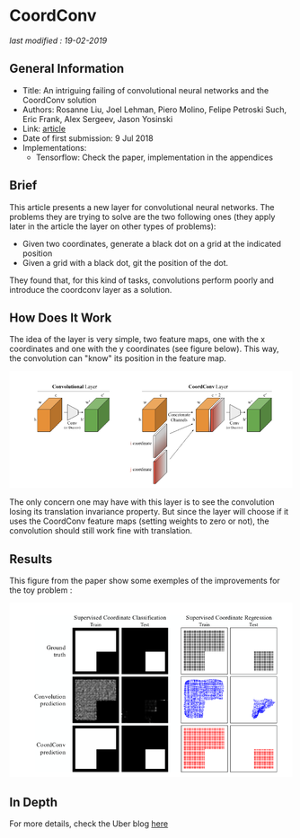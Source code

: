 # CoordConv

_last modified : 19-02-2019_

## General Information

- Title: An intriguing failing of convolutional neural networks and the CoordConv solution
- Authors: Rosanne Liu, Joel Lehman, Piero Molino, Felipe Petroski Such, Eric Frank, Alex Sergeev, Jason Yosinski
- Link: [article](https://arxiv.org/abs/1807.03247)
- Date of first submission: 9 Jul 2018
- Implementations:
    - Tensorflow: Check the paper, implementation in the appendices

## Brief

This article presents a new layer for convolutional neural networks.
The problems they are trying to solve are the two following ones (they apply later in the article the layer on other types of problems):

- Given two coordinates, generate a black dot on a grid at the indicated position
- Given a grid with a black dot, git the position of the dot.

They found that, for this kind of tasks, convolutions perform poorly and introduce the coordconv layer as a solution.

## How Does It Work

The idea of the layer is very simple, two feature maps, one with the x coordinates and one with the y coordinates (see figure below). This way, the convolution can "know" its position in the feature map.

![Layer](https://raw.githubusercontent.com/D3lt4lph4/papers/master/docs/images/others/coordconv/uber_coordconv_layer.png "Layer")

The only concern one may have with this layer is to see the convolution losing its translation invariance property. But since the layer will choose if it uses the CoordConv feature maps (setting weights to zero or not), the convolution should still work fine with translation.

## Results

This figure from the paper show some exemples of the improvements for the toy problem :

![Results](https://raw.githubusercontent.com/D3lt4lph4/papers/master/docs/images/others/coordconv/uber_coordconv_results.png "Results")

## In Depth

For more details, check the Uber blog [here](https://eng.uber.com/coordconv/)
